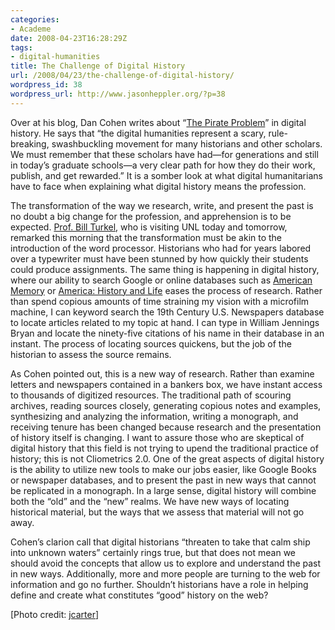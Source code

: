 ```yaml
---
categories:
- Academe
date: 2008-04-23T16:28:29Z
tags:
- digital-humanities
title: The Challenge of Digital History
url: /2008/04/23/the-challenge-of-digital-history/
wordpress_id: 38
wordpress_url: http://www.jasonheppler.org/?p=38
---
```


Over at his blog, Dan Cohen  writes about “<a href="http://www.dancohen.org/2008/04/22/the-pirate-problem/">The  Pirate Problem</a>” in digital history. He says that “the digital  humanities represent a scary, rule-breaking, swashbuckling movement for  many historians and other scholars. We must remember that these scholars  have had—for generations and still in today’s graduate schools—a very  clear path for how they do their work, publish, and get rewarded.” It is  a somber look at what digital humanitarians have to face when  explaining what digital history means the profession.

The transformation of the way we research, write,  and present the past is no doubt a big change for the profession, and  apprehension is to be expected. <a href="http://digitalhistoryhacks.blogspot.com/">Prof. Bill Turkel</a>,  who is visiting UNL today and tomorrow, remarked this morning that the  transformation must be akin to the introduction of the word processor.  Historians who had for years labored over a typewriter must have been  stunned by how quickly their students could produce assignments. The  same thing is happening in digital history, where our ability to search  Google or online databases such as <a href="http://memory.loc.gov/ammem/index.html">American Memory</a> or  <a href="http://serials.abc-clio.com/active/resource/page/aboutAHL.html">America:  History and Life</a> eases the process of research. Rather than spend  copious amounts of time straining my vision with a microfilm machine, I  can keyword search the 19th Century U.S. Newspapers database to locate  articles related to my topic at hand. I can type in William Jennings  Bryan and locate the ninety-five citations of his name in their database  in an instant. The process of locating sources quickens, but the job of  the historian to assess the source remains.

As Cohen pointed out, this is a new way of  research. Rather than examine letters and newspapers contained in a  bankers box, we have instant access to thousands of digitized resources.  The traditional path of scouring archives, reading sources closely,  generating copious notes and examples, synthesizing and analyzing the  information, writing a monograph, and receiving tenure has been changed  because research and the presentation of history itself is changing.  I  want to assure those who are skeptical of digital history that this  field is not trying to upend the traditional practice of history; this  is not Cliometrics 2.0. One of the great aspects of digital history is  the ability to utilize new tools to make our jobs easier, like Google  Books or newspaper databases, and to present the past in new ways that  cannot be replicated in a monograph. In a large sense, digital history  will combine both the “old” and the “new” realms. We have new ways of  locating historical material, but the ways that we assess that material  will not go away.

Cohen’s clarion call that digital historians  “threaten to take that calm ship into unknown waters” certainly rings  true, but that does not mean we should avoid the concepts that allow us  to explore and understand the past in new ways. Additionally, more and  more people are turning to the web for information and go no further.  Shouldn’t historians have a role in helping define and create what  constitutes “good” history on the web?

[Photo credit: <a href="http://www.flickr.com/photos/jcarter/2214384025/">jcarter</a>]
